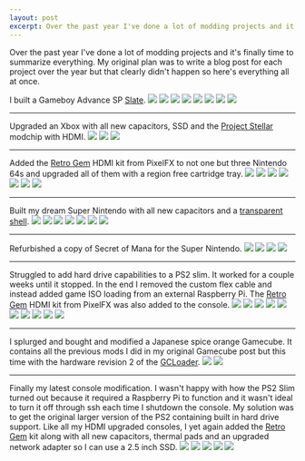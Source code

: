 ```yaml
---
layout: post
excerpt: Over the past year I've done a lot of modding projects and it's finally time to summarize everything.
---
```


Over the past year I've done a lot of modding projects and it's finally time to summarize everything. My original plan was to write a blog post for each project over the year but that clearly didn't happen so here's everything all at once.

I built a Gameboy Advance SP [Slate](https://retrogamerepairshop.com/collections/makho/products/slate-by-makho).
![](/assets/images/2024-07-20-a-year-of-modding/slate_1.jpeg)
![](/assets/images/2024-07-20-a-year-of-modding/slate_2.jpeg)
![](/assets/images/2024-07-20-a-year-of-modding/slate_3.jpeg)
![](/assets/images/2024-07-20-a-year-of-modding/slate_4.jpeg)
![](/assets/images/2024-07-20-a-year-of-modding/slate_5.jpeg)
![](/assets/images/2024-07-20-a-year-of-modding/slate_6.jpeg)
![](/assets/images/2024-07-20-a-year-of-modding/slate_7.jpeg)
![](/assets/images/2024-07-20-a-year-of-modding/slate_8.jpeg)

---
Upgraded an Xbox with all new capacitors, SSD and the [Project Stellar](https://makemhz.com/products/stellar) modchip with HDMI.
![](/assets/images/2024-07-20-a-year-of-modding/stellar_1.jpeg)
![](/assets/images/2024-07-20-a-year-of-modding/stellar_2.jpeg)
![](/assets/images/2024-07-20-a-year-of-modding/stellar_3.jpeg)

---
Added the [Retro Gem](https://www.pixelfx.co/product-page/retro-gem-universal-hdmi-upscaler-kit) HDMI kit from PixelFX to not one but three Nintendo 64s and upgraded all of them with a region free cartridge tray.
![](/assets/images/2024-07-20-a-year-of-modding/n64_1.jpeg)
![](/assets/images/2024-07-20-a-year-of-modding/n64_2.jpeg)
![](/assets/images/2024-07-20-a-year-of-modding/n64_3.jpeg)
![](/assets/images/2024-07-20-a-year-of-modding/n64_4.jpeg)
![](/assets/images/2024-07-20-a-year-of-modding/n64_5.jpeg)
![](/assets/images/2024-07-20-a-year-of-modding/n64_6.jpeg)
![](/assets/images/2024-07-20-a-year-of-modding/n64_7.jpeg)

---
Built my dream Super Nintendo with all new capacitors and a [transparent shell](https://retrogamerestore.com/store/snes_shell/).
![](/assets/images/2024-07-20-a-year-of-modding/snes_1.jpeg)
![](/assets/images/2024-07-20-a-year-of-modding/snes_2.jpeg)
![](/assets/images/2024-07-20-a-year-of-modding/snes_3.jpeg)
![](/assets/images/2024-07-20-a-year-of-modding/snes_4.jpeg)
![](/assets/images/2024-07-20-a-year-of-modding/snes_5.jpeg)
![](/assets/images/2024-07-20-a-year-of-modding/snes_6.jpeg)
![](/assets/images/2024-07-20-a-year-of-modding/snes_7.jpeg)

---
Refurbished a copy of Secret of Mana for the Super Nintendo.
![](/assets/images/2024-07-20-a-year-of-modding/mana_1.jpeg)
![](/assets/images/2024-07-20-a-year-of-modding/mana_2.jpeg)
![](/assets/images/2024-07-20-a-year-of-modding/mana_3.jpeg)
![](/assets/images/2024-07-20-a-year-of-modding/mana_4.jpeg)

---
Struggled to add hard drive capabilities to a PS2 slim. It worked for a couple weeks until it stopped. In the end I removed the custom flex cable and instead added game ISO loading from an external Raspberry Pi. The [Retro Gem](https://www.pixelfx.co/product-page/retro-gem-universal-hdmi-upscaler-kit) HDMI kit from PixelFX was also added to the console.
![](/assets/images/2024-07-20-a-year-of-modding/ps2s_1.jpeg)
![](/assets/images/2024-07-20-a-year-of-modding/ps2s_2.jpeg)
![](/assets/images/2024-07-20-a-year-of-modding/ps2s_3.jpeg)
![](/assets/images/2024-07-20-a-year-of-modding/ps2s_4.jpeg)
![](/assets/images/2024-07-20-a-year-of-modding/ps2s_5.jpeg)
![](/assets/images/2024-07-20-a-year-of-modding/ps2s_6.jpeg)
![](/assets/images/2024-07-20-a-year-of-modding/ps2s_7.jpeg)
![](/assets/images/2024-07-20-a-year-of-modding/ps2s_8.jpeg)
![](/assets/images/2024-07-20-a-year-of-modding/ps2s_9.jpeg)
![](/assets/images/2024-07-20-a-year-of-modding/ps2s_10.jpeg)

---
I splurged and bought and modified a Japanese spice orange Gamecube. It contains all the previous mods I did in my original Gamecube post but this time with the hardware revision 2 of the [GCLoader](https://www.black-dog.tech/gc-loader-pnp-1.html).
![](/assets/images/2024-07-20-a-year-of-modding/gc_1.jpeg)
![](/assets/images/2024-07-20-a-year-of-modding/gc_2.jpeg)

---
Finally my latest console modification. I wasn't happy with how the PS2 Slim turned out because it required a Raspberry Pi to function and it wasn't ideal to turn it off through ssh each time I shutdown the console. My solution was to get the original larger version of the PS2 containing built in hard drive support. Like all my HDMI upgraded consoles, I yet again added the [Retro Gem](https://www.pixelfx.co/product-page/retro-gem-universal-hdmi-upscaler-kit) kit along with all new capacitors, thermal pads and an upgraded network adapter so I can use a 2.5 inch SSD.
![](/assets/images/2024-07-20-a-year-of-modding/ps2f_1.jpeg)
![](/assets/images/2024-07-20-a-year-of-modding/ps2f_2.jpeg)
![](/assets/images/2024-07-20-a-year-of-modding/ps2f_3.jpeg)
![](/assets/images/2024-07-20-a-year-of-modding/ps2f_4.jpeg)
![](/assets/images/2024-07-20-a-year-of-modding/ps2f_5.jpeg)